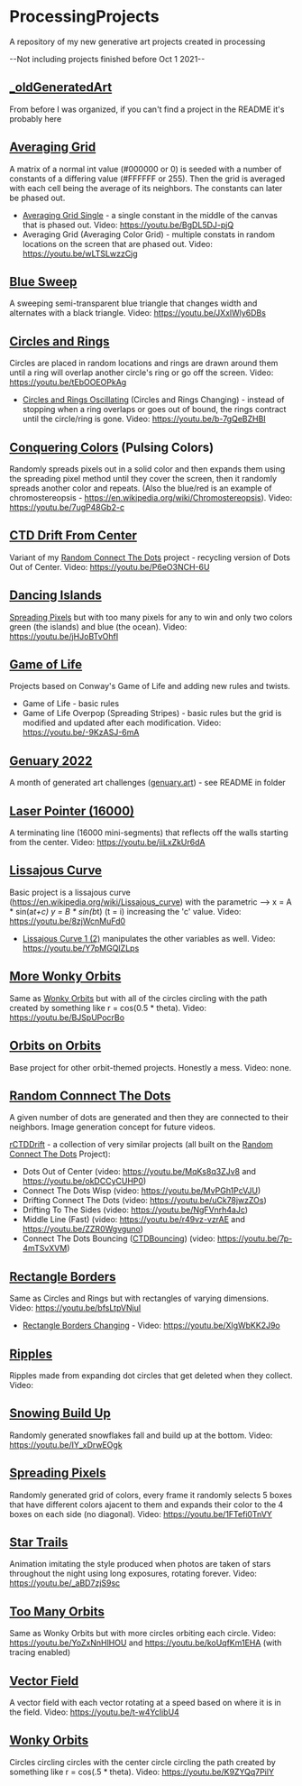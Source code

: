# ProcessingProjects
A repository of my new generative art projects created in processing

--Not including projects finished before Oct 1 2021--

## [_oldGeneratedArt](/_oldGeneratedArt/)
From before I was organized, if you can't find a project in the README it's probably here

## [Averaging Grid](/averagingGrid/)
A matrix of a normal int value (#000000 or 0) is seeded with a number of constants of a differing value (#FFFFFF or 255). Then the grid is averaged with each cell being the average of its neighbors. The constants can later be phased out.
* [Averaging Grid Single](/averagingGridSingle/) - a single constant in the middle of the canvas that is phased out. Video: https://youtu.be/BgDL5DJ-pjQ 
* Averaging Grid (Averaging Color Grid) - multiple constats in random locations on the screen that are phased out. Video: https://youtu.be/wLTSLwzzCjg 

## [Blue Sweep](/bluesweep/) 
A sweeping semi-transparent blue triangle that changes width and alternates with a black triangle. Video: https://youtu.be/JXxlWly6DBs 

## [Circles and Rings](/circlesAndRings/)
Circles are placed in random locations and rings are drawn around them until a ring will overlap another circle's ring or go off the screen. Video: https://youtu.be/tEbOOEOPkAg 
* [Circles and Rings Oscillating](/circlesAndRingsOscillating/) (Circles and Rings Changing) - instead of stopping when a ring overlaps or goes out of bound, the rings contract until the circle/ring is gone. Video: https://youtu.be/b-7gQeBZHBI 

## [Conquering Colors](/conqueringColors/) (Pulsing Colors)
Randomly spreads pixels out in a solid color and then expands them using the spreading pixel method until they cover the screen, then it randomly spreads another color and repeats. (Also the blue/red is an example of chromostereopsis - https://en.wikipedia.org/wiki/Chromostereopsis). Video: https://youtu.be/7ugP48Gb2-c

## [CTD Drift From Center](/CTDDriftFromCenter/)
Variant of my [Random Connect The Dots](/randomConnectTheDots/) project - recycling version of Dots Out of Center. Video: https://youtu.be/P6eO3NCH-6U

## [Dancing Islands](/dancingIslands/)
[Spreading Pixels](/spreadingPixels/) but with too many pixels for any to win and only two colors green (the islands) and blue (the ocean). Video: https://youtu.be/jHJoBTvOhfI

## [Game of Life](/gameOfLife/)
Projects based on Conway's Game of Life and adding new rules and twists.
* Game of Life - basic rules
* Game of Life Overpop (Spreading Stripes) - basic rules but the grid is modified and updated after each modification. Video: https://youtu.be/-9KzASJ-6mA 

## [Genuary 2022](/Genuary2022/)
A month of generated art challenges ([genuary.art](http://genuary.art/)) - see README in folder

## [Laser Pointer (16000)](/laserPointer/)
A terminating line (16000 mini-segments) that reflects off the walls starting from the center. Video: https://youtu.be/jiLxZkUr6dA

## [Lissajous Curve](/lissajousCurves/)
Basic project is a lissajous curve (https://en.wikipedia.org/wiki/Lissajous_curve) with the parametric --> x = A * sin(a*t+c) y = B * sin(b*t) (t = i) increasing the 'c' value. Video: https://youtu.be/8zjWcnMuFd0
* [Lissajous Curve 1 (2)](/lissajousCurvesOne/) manipulates the other variables as well. Video: https://youtu.be/Y7pMGQIZLps

## [More Wonky Orbits](/morewonkyorbits/)
Same as [Wonky Orbits](/wonkyorbits/) but with all of the circles circling with the path created by something like r = cos(0.5 * theta). Video: https://youtu.be/BJSpUPocrBo 

## [Orbits on Orbits](/orbitsonorbits/)
Base project for other orbit-themed projects. Honestly a mess. Video: none. 

## [Random Connnect The Dots](/randomConnectTheDots/)
A given number of dots are generated and then they are connected to their neighbors. Image generation concept for future videos.

[rCTDDrift](/rCTDDrift/) - a collection of very similar projects (all built on the [Random Connect The Dots](/randomConnectTheDots/) Project): 
* Dots Out of Center (video: https://youtu.be/MqKs8q3ZJv8 and https://youtu.be/okDCCyCUHP0)
* Connect The Dots Wisp (video: https://youtu.be/MvPGh1PcVJU)
* Drifting Connect The Dots (video: https://youtu.be/uCk78jwzZOs)
* Drifting To The Sides (video: https://youtu.be/NgFVnrh4aJc)
* Middle Line (Fast) (video: https://youtu.be/r49vz-vzrAE and https://youtu.be/ZZR0Wgvguno)
* Connect The Dots Bouncing ([CTDBouncing](/CTDBouncing/)) (video: https://youtu.be/7p-4mTSvXVM)

## [Rectangle Borders](/rectangleborders/)
Same as Circles and Rings but with rectangles of varying dimensions. Video: https://youtu.be/bfsLtpVNjuI 
* [Rectangle Borders Changing](/rectangleBordersChanging/) - Video: https://youtu.be/XlgWbKK2J9o

## [Ripples](/ripples/)
Ripples made from expanding dot circles that get deleted when they collect. Video: 

## [Snowing Build Up](/snowingBuildUp/)
Randomly generated snowflakes fall and build up at the bottom. Video: https://youtu.be/IY_xDrwEOgk

## [Spreading Pixels](/spreadingPixels/)
Randomly generated grid of colors, every frame it randomly selects 5 boxes that have different colors ajacent to them and expands their color to the 4 boxes on each side (no diagonal). Video: https://youtu.be/1FTefi0TnVY 

## [Star Trails](/startrails/)
Animation imitating the style produced when photos are taken of stars throughout the night using long exposures, rotating forever. Video: https://youtu.be/_aBD7zjS9sc 

## [Too Many Orbits](/toomanyorbits/)
Same as Wonky Orbits but with more circles orbiting each circle. Video: https://youtu.be/YoZxNnHlHOU and https://youtu.be/koUqfKm1EHA (with tracing enabled)

## [Vector Field](/vectorField/)
A vector field with each vector rotating at a speed based on where it is in the field. Video: https://youtu.be/t-w4YcIibU4

## [Wonky Orbits](/wonkyorbits/)
Circles circling circles with the center circle circling the path created by something like r = cos(.5 * theta). Video: https://youtu.be/K9ZYQq7PilY
